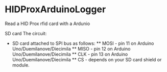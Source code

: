 # HIDProxArduinoLogger
Read a HID Prox rfid card with a Ardunio

  SD card
 The circuit:
  * SD card attached to SPI bus as follows:
  ** MOSI - pin 11 on Arduino Uno/Duemilanove/Diecimila
  ** MISO - pin 12 on Arduino Uno/Duemilanove/Diecimila
  ** CLK - pin 13 on Arduino Uno/Duemilanove/Diecimila
  ** CS - depends on your SD card shield or module.

